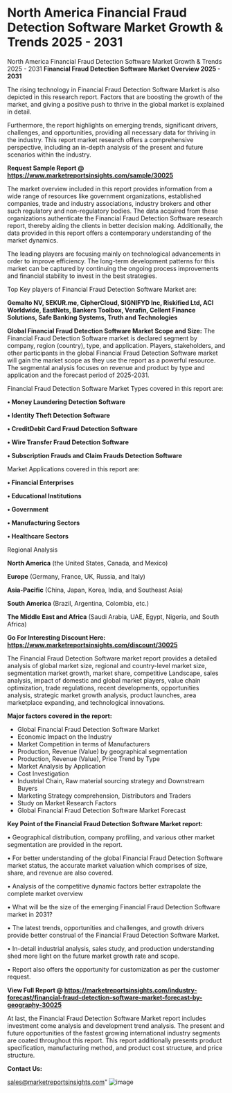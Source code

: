 # North America Financial Fraud Detection Software Market Growth & Trends 2025 - 2031
North America Financial Fraud Detection Software Market Growth & Trends 2025 - 2031
<Strong> Financial Fraud Detection Software Market Overview 2025 - 2031</strong>

The rising technology in Financial Fraud Detection Software Market is also depicted in this research report. Factors that are boosting the growth of the market, and giving a positive push to thrive in the global market is explained in detail.

Furthermore, the report highlights on emerging trends, significant drivers, challenges, and opportunities, providing all necessary data for thriving in the industry. This report market research offers a comprehensive perspective, including an in-depth analysis of the present and future scenarios within the industry.

<strong>Request Sample Report @ <a href=https://www.marketreportsinsights.com/sample/30025>https://www.marketreportsinsights.com/sample/30025</a></strong>

The market overview included in this report provides information from a wide range of resources like government organizations, established companies, trade and industry associations, industry brokers and other such regulatory and non-regulatory bodies. The data acquired from these organizations authenticate the Financial Fraud Detection Software research report, thereby aiding the clients in better decision making. Additionally, the data provided in this report offers a contemporary understanding of the market dynamics.

The leading players are focusing mainly on technological advancements in order to improve efficiency. The long-term development patterns for this market can be captured by continuing the ongoing process improvements and financial stability to invest in the best strategies.

Top Key players of Financial Fraud Detection Software Market are:

<strong>Gemalto NV, SEKUR.me, CipherCloud, SIGNIFYD Inc, Riskified Ltd, ACI Worldwide, EastNets, Bankers Toolbox, Verafin, Cellent Finance Solutions, Safe Banking Systems, Truth and Technologies</strong>

<strong><b>Global Financial Fraud Detection Software Market Scope and Size:</b></strong>
The Financial Fraud Detection Software market is declared segment by company, region (country), type, and application. Players, stakeholders, and other participants in the global Financial Fraud Detection Software market will gain the market scope as they use the report as a powerful resource. The segmental analysis focuses on revenue and product by type and application and the forecast period of 2025-2031.

Financial Fraud Detection Software Market Types covered in this report are:

<strong>• Money Laundering Detection Software

• Identity Theft Detection Software

• CreditDebit Card Fraud Detection Software

• Wire Transfer Fraud Detection Software

• Subscription Frauds and Claim Frauds Detection Software</strong>

Market Applications covered in this report are:

<strong>• Financial Enterprises

• Educational Institutions

• Government

• Manufacturing Sectors

• Healthcare Sectors</strong> 

Regional Analysis

<strong>North America</strong> (the United States, Canada, and Mexico)

<strong>Europe</strong> (Germany, France, UK, Russia, and Italy)

<strong>Asia-Pacific</strong> (China, Japan, Korea, India, and Southeast Asia)

<strong>South America</strong> (Brazil, Argentina, Colombia, etc.)

<strong>The Middle East and Africa</strong> (Saudi Arabia, UAE, Egypt, Nigeria, and South Africa)

<strong>Go For Interesting Discount Here: <a href=https://www.marketreportsinsights.com/discount/30025>https://www.marketreportsinsights.com/discount/30025</a></strong>

The Financial Fraud Detection Software market report provides a detailed analysis of global market size, regional and country-level market size, segmentation market growth, market share, competitive Landscape, sales analysis, impact of domestic and global market players, value chain optimization, trade regulations, recent developments, opportunities analysis, strategic market growth analysis, product launches, area marketplace expanding, and technological innovations.

<strong><b>Major factors covered in the report:</b></strong>
<ul>
  <li>Global Financial Fraud Detection Software Market </li>
  <li>Economic Impact on the Industry</li>
  <li>Market Competition in terms of Manufacturers</li>
  <li>Production, Revenue (Value) by geographical segmentation</li>
  <li>Production, Revenue (Value), Price Trend by Type</li>
  <li>Market Analysis by Application</li>
  <li>Cost Investigation</li>
  <li>Industrial Chain, Raw material sourcing strategy and Downstream Buyers</li>
  <li>Marketing Strategy comprehension, Distributors and Traders</li>
  <li>Study on Market Research Factors</li>
  <li>Global Financial Fraud Detection Software Market Forecast</li>
</ul>

<strong><b>Key Point of the Financial Fraud Detection Software Market report:</b></strong>

• Geographical distribution, company profiling, and various other market segmentation are provided in the report.

• For better understanding of the global Financial Fraud Detection Software market status, the accurate market valuation which comprises of size, share, and revenue are also covered.

• Analysis of the competitive dynamic factors better extrapolate the complete market overview

• What will be the size of the emerging Financial Fraud Detection Software market in 2031?

• The latest trends, opportunities and challenges, and growth drivers provide better construal of the Financial Fraud Detection Software Market.

• In-detail industrial analysis, sales study, and production understanding shed more light on the future market growth rate and scope.

• Report also offers the opportunity for customization as per the customer request.

<strong><b>View Full Report @ <a href=https://marketreportsinsights.com/industry-forecast/financial-fraud-detection-software-market-forecast-by-geography-30025>https://marketreportsinsights.com/industry-forecast/financial-fraud-detection-software-market-forecast-by-geography-30025</a></b></strong>


At last, the Financial Fraud Detection Software Market report includes investment come analysis and development trend analysis. The present and future opportunities of the fastest growing international industry segments are coated throughout this report. This report additionally presents product specification, manufacturing method, and product cost structure, and price structure.

<strong>Contact Us:</strong>

sales@marketreportsinsights.com"
![image](https://github.com/user-attachments/assets/dc1bc079-069b-464a-ba63-8a331944687e)
